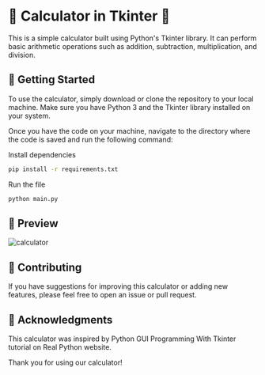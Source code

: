
# 🧮 Calculator in Tkinter 🧮

This is a simple calculator built using Python's Tkinter library. It can perform basic arithmetic operations such as addition, subtraction, multiplication, and division.

## 🚀 Getting Started
To use the calculator, simply download or clone the repository to your local machine. Make sure you have Python 3 and the Tkinter library installed on your system.

Once you have the code on your machine, navigate to the directory where the code is saved and run the following command:

Install dependencies
```bash
pip install -r requirements.txt
```
Run the file
```bash
python main.py
```
## 👀 Preview
![calculator](https://user-images.githubusercontent.com/91323622/230900952-b17da57a-bbda-4c8b-98c4-3dcffa9158d6.png)


## 🤝 Contributing
If you have suggestions for improving this calculator or adding new features, please feel free to open an issue or pull request.

## 🙏 Acknowledgments
This calculator was inspired by Python GUI Programming With Tkinter tutorial on Real Python website.

Thank you for using our calculator!
